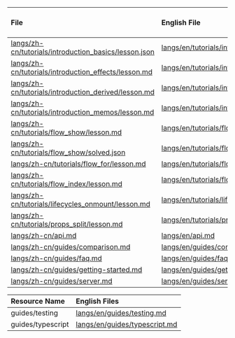 
<!--MM:START (UPDATED:lang=zh-cn) -->
| File                                                                                                                                                           | English File                                                                                                                                             | Last Updated (EN)                                                                                   | Last Updated (ZH-CN)                                                                                |
| :------------------------------------------------------------------------------------------------------------------------------------------------------------- | :------------------------------------------------------------------------------------------------------------------------------------------------------- | :-------------------------------------------------------------------------------------------------- | :-------------------------------------------------------------------------------------------------- |
| [langs/zh-cn/tutorials/introduction_basics/lesson.json](https://github.com/solidjs/solid-docs/tree/main/langs/zh-cn/tutorials/introduction_basics/lesson.json) | [langs/en/tutorials/introduction_basics/lesson.json](https://github.com/solidjs/solid-docs/tree/main/langs/en/tutorials/introduction_basics/lesson.json) | [11/24/2021](https://github.com/solidjs/solid-docs/commit/6c1b8c3ab3599edf095b69d2ea8b165198437b53) | [10/22/2021](https://github.com/solidjs/solid-docs/commit/b3f7f9ecc9f3bab59726e0cb7a95deb3dfee612e) |
| [langs/zh-cn/tutorials/introduction_effects/lesson.md](https://github.com/solidjs/solid-docs/tree/main/langs/zh-cn/tutorials/introduction_effects/lesson.md)   | [langs/en/tutorials/introduction_effects/lesson.md](https://github.com/solidjs/solid-docs/tree/main/langs/en/tutorials/introduction_effects/lesson.md)   | [11/24/2021](https://github.com/solidjs/solid-docs/commit/6c1b8c3ab3599edf095b69d2ea8b165198437b53) | [10/22/2021](https://github.com/solidjs/solid-docs/commit/b3f7f9ecc9f3bab59726e0cb7a95deb3dfee612e) |
| [langs/zh-cn/tutorials/introduction_derived/lesson.md](https://github.com/solidjs/solid-docs/tree/main/langs/zh-cn/tutorials/introduction_derived/lesson.md)   | [langs/en/tutorials/introduction_derived/lesson.md](https://github.com/solidjs/solid-docs/tree/main/langs/en/tutorials/introduction_derived/lesson.md)   | [11/24/2021](https://github.com/solidjs/solid-docs/commit/6c1b8c3ab3599edf095b69d2ea8b165198437b53) | [10/22/2021](https://github.com/solidjs/solid-docs/commit/b3f7f9ecc9f3bab59726e0cb7a95deb3dfee612e) |
| [langs/zh-cn/tutorials/introduction_memos/lesson.md](https://github.com/solidjs/solid-docs/tree/main/langs/zh-cn/tutorials/introduction_memos/lesson.md)       | [langs/en/tutorials/introduction_memos/lesson.md](https://github.com/solidjs/solid-docs/tree/main/langs/en/tutorials/introduction_memos/lesson.md)       | [11/24/2021](https://github.com/solidjs/solid-docs/commit/6c1b8c3ab3599edf095b69d2ea8b165198437b53) | [10/22/2021](https://github.com/solidjs/solid-docs/commit/b3f7f9ecc9f3bab59726e0cb7a95deb3dfee612e) |
| [langs/zh-cn/tutorials/flow_show/lesson.md](https://github.com/solidjs/solid-docs/tree/main/langs/zh-cn/tutorials/flow_show/lesson.md)                         | [langs/en/tutorials/flow_show/lesson.md](https://github.com/solidjs/solid-docs/tree/main/langs/en/tutorials/flow_show/lesson.md)                         | [2/20/2022](https://github.com/solidjs/solid-docs/commit/8510f62a38a6e47be3ba357e0dddf0f9d4ec9476)  | [10/22/2021](https://github.com/solidjs/solid-docs/commit/b3f7f9ecc9f3bab59726e0cb7a95deb3dfee612e) |
| [langs/zh-cn/tutorials/flow_show/solved.json](https://github.com/solidjs/solid-docs/tree/main/langs/zh-cn/tutorials/flow_show/solved.json)                     | [langs/en/tutorials/flow_show/solved.json](https://github.com/solidjs/solid-docs/tree/main/langs/en/tutorials/flow_show/solved.json)                     | [2/20/2022](https://github.com/solidjs/solid-docs/commit/8510f62a38a6e47be3ba357e0dddf0f9d4ec9476)  | [10/22/2021](https://github.com/solidjs/solid-docs/commit/b3f7f9ecc9f3bab59726e0cb7a95deb3dfee612e) |
| [langs/zh-cn/tutorials/flow_for/lesson.md](https://github.com/solidjs/solid-docs/tree/main/langs/zh-cn/tutorials/flow_for/lesson.md)                           | [langs/en/tutorials/flow_for/lesson.md](https://github.com/solidjs/solid-docs/tree/main/langs/en/tutorials/flow_for/lesson.md)                           | [1/12/2022](https://github.com/solidjs/solid-docs/commit/d8cc6835474fe6e0719041a59462cbad95a1f524)  | [10/22/2021](https://github.com/solidjs/solid-docs/commit/b3f7f9ecc9f3bab59726e0cb7a95deb3dfee612e) |
| [langs/zh-cn/tutorials/flow_index/lesson.md](https://github.com/solidjs/solid-docs/tree/main/langs/zh-cn/tutorials/flow_index/lesson.md)                       | [langs/en/tutorials/flow_index/lesson.md](https://github.com/solidjs/solid-docs/tree/main/langs/en/tutorials/flow_index/lesson.md)                       | [11/18/2021](https://github.com/solidjs/solid-docs/commit/ef75f664152877f0b100f7643c27e00126d03c2f) | [10/22/2021](https://github.com/solidjs/solid-docs/commit/b3f7f9ecc9f3bab59726e0cb7a95deb3dfee612e) |
| [langs/zh-cn/tutorials/lifecycles_onmount/lesson.md](https://github.com/solidjs/solid-docs/tree/main/langs/zh-cn/tutorials/lifecycles_onmount/lesson.md)       | [langs/en/tutorials/lifecycles_onmount/lesson.md](https://github.com/solidjs/solid-docs/tree/main/langs/en/tutorials/lifecycles_onmount/lesson.md)       | [2/19/2022](https://github.com/solidjs/solid-docs/commit/59512f1613c208c8f66fafb1ab0a9f8b7eaba20c)  | [10/22/2021](https://github.com/solidjs/solid-docs/commit/b3f7f9ecc9f3bab59726e0cb7a95deb3dfee612e) |
| [langs/zh-cn/tutorials/props_split/lesson.md](https://github.com/solidjs/solid-docs/tree/main/langs/zh-cn/tutorials/props_split/lesson.md)                     | [langs/en/tutorials/props_split/lesson.md](https://github.com/solidjs/solid-docs/tree/main/langs/en/tutorials/props_split/lesson.md)                     | [2/22/2022](https://github.com/solidjs/solid-docs/commit/155a171e1c71f044d3fc5d8eeab1b36c4e7055dd)  | [10/22/2021](https://github.com/solidjs/solid-docs/commit/b3f7f9ecc9f3bab59726e0cb7a95deb3dfee612e) |
| [langs/zh-cn/api.md](https://github.com/solidjs/solid-docs/tree/main/langs/zh-cn/api.md)                                                                       | [langs/en/api.md](https://github.com/solidjs/solid-docs/tree/main/langs/en/api.md)                                                                       | [2/24/2022](https://github.com/solidjs/solid-docs/commit/bb6ec4eb7405a78863e5cbd053e7796f3d21d62c)  | [10/22/2021](https://github.com/solidjs/solid-docs/commit/b3f7f9ecc9f3bab59726e0cb7a95deb3dfee612e) |
| [langs/zh-cn/guides/comparison.md](https://github.com/solidjs/solid-docs/tree/main/langs/zh-cn/guides/comparison.md)                                           | [langs/en/guides/comparison.md](https://github.com/solidjs/solid-docs/tree/main/langs/en/guides/comparison.md)                                           | [12/22/2021](https://github.com/solidjs/solid-docs/commit/965b2ec299849c69f2a9ec4bec637a56bfa22ead) | [11/10/2021](https://github.com/solidjs/solid-docs/commit/fd3aaa5cf6df1e9e663e97a62e0b516ce6c8ca2f) |
| [langs/zh-cn/guides/faq.md](https://github.com/solidjs/solid-docs/tree/main/langs/zh-cn/guides/faq.md)                                                         | [langs/en/guides/faq.md](https://github.com/solidjs/solid-docs/tree/main/langs/en/guides/faq.md)                                                         | [2/21/2022](https://github.com/solidjs/solid-docs/commit/bf4460e62743a6e3590b8f306215714966d80ade)  | [11/10/2021](https://github.com/solidjs/solid-docs/commit/fd3aaa5cf6df1e9e663e97a62e0b516ce6c8ca2f) |
| [langs/zh-cn/guides/getting-started.md](https://github.com/solidjs/solid-docs/tree/main/langs/zh-cn/guides/getting-started.md)                                 | [langs/en/guides/getting-started.md](https://github.com/solidjs/solid-docs/tree/main/langs/en/guides/getting-started.md)                                 | [2/20/2022](https://github.com/solidjs/solid-docs/commit/9899442872e96b8ed7736ed22f70fee5c2a9bbc8)  | [10/22/2021](https://github.com/solidjs/solid-docs/commit/b3f7f9ecc9f3bab59726e0cb7a95deb3dfee612e) |
| [langs/zh-cn/guides/server.md](https://github.com/solidjs/solid-docs/tree/main/langs/zh-cn/guides/server.md)                                                   | [langs/en/guides/server.md](https://github.com/solidjs/solid-docs/tree/main/langs/en/guides/server.md)                                                   | [1/10/2022](https://github.com/solidjs/solid-docs/commit/6208d0f611fa37e86d546f2ea11a147ee7c6e31f)  | [10/22/2021](https://github.com/solidjs/solid-docs/commit/b3f7f9ecc9f3bab59726e0cb7a95deb3dfee612e) |

<!--MM:END-->
<!--MM:START (CREATED:lang=zh-cn) -->
| Resource Name     | English Files                                                                                                  |
| :---------------- | :------------------------------------------------------------------------------------------------------------- |
| guides/testing    | [langs/en/guides/testing.md](https://github.com/solidjs/solid-docs/tree/main/langs/en/guides/testing.md)       |
| guides/typescript | [langs/en/guides/typescript.md](https://github.com/solidjs/solid-docs/tree/main/langs/en/guides/typescript.md) |

<!--MM:END-->
        